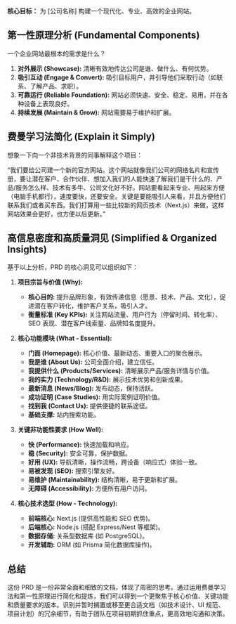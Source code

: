 
**核心目标：** 为 [公司名称] 构建一个现代化、专业、高效的企业网站。

## 第一性原理分析 (Fundamental Components)

一个企业网站最根本的需求是什么？

1. **对外展示 (Showcase):** 清晰有效地传达公司是谁、做什么、有何优势。
2. **吸引互动 (Engage & Convert):** 吸引目标用户，并引导他们采取行动（如联系、了解产品、求职）。
3. **可靠运行 (Reliable Foundation):** 网站必须快速、安全、稳定、易用，并在各种设备上表现良好。
4. **持续发展 (Maintain & Grow):** 网站需要易于维护和扩展。

## 费曼学习法简化 (Explain it Simply)

想象一下向一个非技术背景的同事解释这个项目：

“我们要给公司建一个新的官方网站。这个网站就像我们公司的网络名片和宣传册，要让潜在客户、合作伙伴、想加入我们的人能快速了解我们是干什么的、产品/服务怎么样、技术有多牛、公司文化好不好。网站要看起来专业、用起来方便（电脑手机都行），速度要快，还要安全。关键是要能吸引人来看，并且方便他们联系我们或者买东西。我们打算用一些比较新的网页技术（Next.js）来做，这样网站效果会更好，也方便以后更新。”

## 高信息密度和高质量洞见 (Simplified & Organized Insights)

基于以上分析，PRD 的核心洞见可以组织如下：

1. **项目宗旨与价值 (Why):**
    * **核心目的:** 提升品牌形象，有效传递信息（愿景、技术、产品、文化），促进潜在客户转化，维护客户关系，吸引人才。
    * **衡量标准 (Key KPIs):** 关注网站流量、用户行为（停留时间、转化率）、SEO 表现、潜在客户线索量、品牌知名度提升。

2. **核心功能模块 (What - Essential):**
    * **门面 (Homepage):** 核心价值、最新动态、重要入口的聚合展示。
    * **我是谁 (About Us):** 公司全面介绍，建立信任。
    * **我提供什么 (Products/Services):** 清晰展示产品/服务详情与价值。
    * **我的实力 (Technology/R&D):** 展示技术优势和创新成果。
    * **最新消息 (News/Blog):** 发布动态，保持活跃。
    * **成功证明 (Case Studies):** 用实际案例证明价值。
    * **找到我 (Contact Us):** 提供便捷的联系途径。
    * **基础支撑:** 站内搜索功能。

3. **关键非功能性要求 (How Well):**
    * **快 (Performance):** 快速加载和响应。
    * **稳 (Security):** 安全可靠，保护数据。
    * **好用 (UX):** 导航清晰，操作流畅，跨设备（响应式）体验一致。
    * **易被发现 (SEO):** 搜索引擎友好。
    * **易维护 (Maintainability):** 结构清晰，易于更新和扩展。
    * **无障碍 (Accessibility):** 方便所有用户访问。

4. **核心技术选型 (How - Technology):**
    * **前端核心:** Next.js (提供高性能和 SEO 优势)。
    * **后端核心:** Node.js (搭配 Express/Nest 等框架)。
    * **数据存储:** 关系型数据库 (如 PostgreSQL)。
    * **开发辅助:** ORM (如 Prisma 简化数据库操作)。

## 总结

这份 PRD 是一份非常全面和细致的文档，体现了周密的思考。通过运用费曼学习法和第一性原理进行简化和提炼，我们可以得到一个更聚焦于核心价值、关键功能和质量要求的版本。识别并暂时搁置或移至更合适文档（如技术设计、UI 规范、项目计划）的冗余细节，有助于团队在项目初期抓住重点，更高效地沟通和决策。

